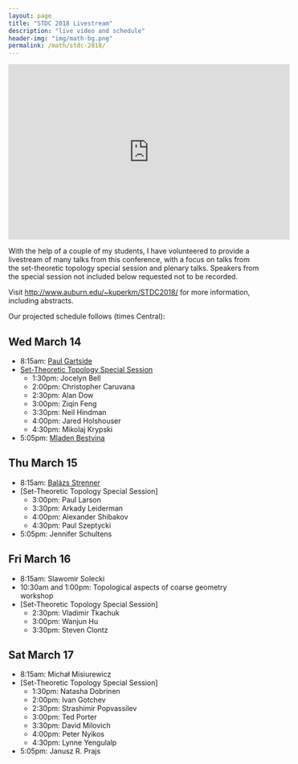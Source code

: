 ```yaml
---
layout: page
title: "STDC 2018 Livestream"
description: "live video and schedule"
header-img: "img/math-bg.png"
permalink: /math/stdc-2018/
---
```


<iframe width="560" height="349" src="https://www.youtube.com/embed/live_stream?channel=UCfaU4ITYd-mwolEox3SxvWw" frameborder="0" allowfullscreen></iframe>

With the help of a couple of my students, I have volunteered to provide a livestream of many talks from
this conference, with a focus on talks from the set-theoretic topology
special session and plenary talks. Speakers from the special session not included below
requested not to be recorded.

Visit <http://www.auburn.edu/~kuperkm/STDC2018/> for more information, including abstracts.

Our projected schedule follows (times Central):

## Wed March 14

- 8:15am: [Paul Gartside](https://youtu.be/-vG5j16Doco)
- [Set-Theoretic Topology Special Session](https://youtu.be/x2WW5Ivyvh8)
	- 1:30pm: Jocelyn Bell
	- 2:00pm: Christopher Caruvana
	- 2:30pm: Alan Dow
	- 3:00pm: Ziqin Feng
	- 3:30pm: Neil Hindman
	- 4:00pm: Jared Holshouser
	- 4:30pm: Mikolaj Krypski
- 5:05pm: [Mladen Bestvina](https://youtu.be/W1rvq1kQOos)

## Thu March 15

- 8:15am: [Balázs Strenner](https://youtu.be/hJChnpHOsmM)
- [Set-Theoretic Topology Special Session]
	- 3:00pm: Paul Larson
	- 3:30pm: Arkady Leiderman
	- 4:00pm: Alexander Shibakov
	- 4:30pm: Paul Szeptycki
- 5:05pm: Jennifer Schultens

## Fri March 16

- 8:15am: Slawomir Solecki
- 10:30am and 1:00pm: Topological aspects of coarse geometry workshop
- [Set-Theoretic Topology Special Session]
	- 2:30pm: Vladimir Tkachuk
	- 3:00pm: Wanjun Hu
	- 3:30pm: Steven Clontz

## Sat March 17

- 8:15am: Michał Misiurewicz
- [Set-Theoretic Topology Special Session]
	- 1:30pm: Natasha Dobrinen
	- 2:00pm: Ivan Gotchev
	- 2:30pm: Strashimir Popvassilev
	- 3:00pm: Ted Porter
	- 3:30pm: David Milovich
	- 4:00pm: Peter Nyikos
	- 4:30pm: Lynne Yengulalp 
- 5:05pm: Janusz R. Prajs
